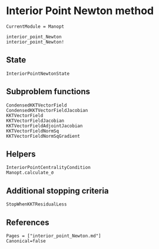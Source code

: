# Interior Point Newton method

```@meta
CurrentModule = Manopt
```

```@docs
interior_point_Newton
interior_point_Newton!
```

## State

```@docs
InteriorPointNewtonState
```

## Subproblem functions

```@docs
CondensedKKTVectorField
CondensedKKTVectorFieldJacobian
KKTVectorField
KKTVectorFieldJacobian
KKTVectorFieldAdjointJacobian
KKTVectorFieldNormSq
KKTVectorFieldNormSqGradient
```

## Helpers

```@docs
InteriorPointCentralityCondition
Manopt.calculate_σ
```

## Additional stopping criteria

```@docs
StopWhenKKTResidualLess
```

## References

```@bibliography
Pages = ["interior_point_Newton.md"]
Canonical=false
```
